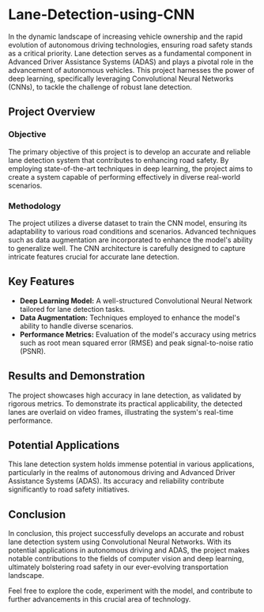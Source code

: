 # Lane-Detection-using-CNN

In the dynamic landscape of increasing vehicle ownership and the rapid evolution of autonomous driving technologies, ensuring road safety stands as a critical priority. Lane detection serves as a fundamental component in Advanced Driver Assistance Systems (ADAS) and plays a pivotal role in the advancement of autonomous vehicles. This project harnesses the power of deep learning, specifically leveraging Convolutional Neural Networks (CNNs), to tackle the challenge of robust lane detection.

## Project Overview

### Objective
The primary objective of this project is to develop an accurate and reliable lane detection system that contributes to enhancing road safety. By employing state-of-the-art techniques in deep learning, the project aims to create a system capable of performing effectively in diverse real-world scenarios.

### Methodology
The project utilizes a diverse dataset to train the CNN model, ensuring its adaptability to various road conditions and scenarios. Advanced techniques such as data augmentation are incorporated to enhance the model's ability to generalize well. The CNN architecture is carefully designed to capture intricate features crucial for accurate lane detection.

## Key Features

- **Deep Learning Model:** A well-structured Convolutional Neural Network tailored for lane detection tasks.
- **Data Augmentation:** Techniques employed to enhance the model's ability to handle diverse scenarios.
- **Performance Metrics:** Evaluation of the model's accuracy using metrics such as root mean squared error (RMSE) and peak signal-to-noise ratio (PSNR).

## Results and Demonstration

The project showcases high accuracy in lane detection, as validated by rigorous metrics. To demonstrate its practical applicability, the detected lanes are overlaid on video frames, illustrating the system's real-time performance.

## Potential Applications

This lane detection system holds immense potential in various applications, particularly in the realms of autonomous driving and Advanced Driver Assistance Systems (ADAS). Its accuracy and reliability contribute significantly to road safety initiatives.

## Conclusion

In conclusion, this project successfully develops an accurate and robust lane detection system using Convolutional Neural Networks. With its potential applications in autonomous driving and ADAS, the project makes notable contributions to the fields of computer vision and deep learning, ultimately bolstering road safety in our ever-evolving transportation landscape.

Feel free to explore the code, experiment with the model, and contribute to further advancements in this crucial area of technology.
